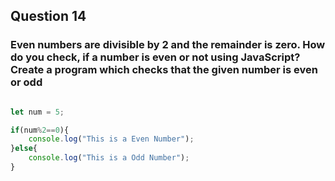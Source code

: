 ## Question 14

### Even numbers are divisible by 2 and the remainder is zero. How do you check, if a number is even or not using JavaScript? Create a program which checks that the given number is even or odd

```javascript

let num = 5;

if(num%2==0){
    console.log("This is a Even Number");
}else{
    console.log("This is a Odd Number");
}

```